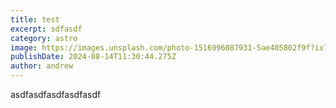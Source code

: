 ```yaml
---
title: test
excerpt: sdfasdf
category: astro
image: https://images.unsplash.com/photo-1516996087931-5ae405802f9f?ixlib=rb-4.0.3&ixid=M3wxMjA3fDB8MHxwaG90by1wYWdlfHx8fGVufDB8fHx8fA%3D%3D&auto=format&fit=crop&w=1800&q=80&h=1012
publishDate: 2024-08-14T11:30:44.275Z
author: andrew
---
```

a﻿sdfasdfasdfasdfasdf